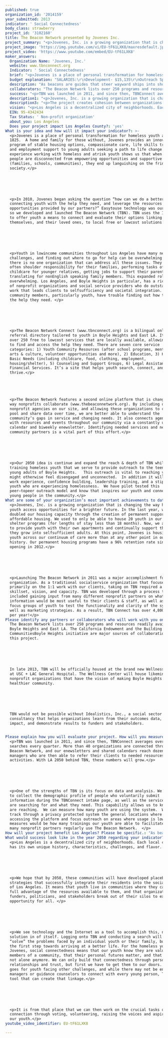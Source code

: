 ```yaml
---
published: true
organization_id: '2014159'
year_submitted: 2013
indicator: ' Social Connectedness'
body_class: strawberry
project_id: '3102160'
title: The Beacon Network presented by Jovenes Inc.
project_summary: "<p>Jovenes, Inc. is a growing organization that is changing the way homeless youth access opportunities for a brighter future. In the last year, we’ve doubled our housing capacity through the creation of permanent supportive and affordable housing. We used to only be able to house 20 youth in our short-term shelter programs (for lengths of stay less than 18 months). Now, we are able to provide youth with their own apartments and continually support them as they grow into self-sufficient adults. At this point, Jovenes is housing 41 youth across our continuum of care- more than at any other point in our history. Our permanent housing programs have a 96% retention rate since opening in 2012.</p>\r\n\r\n<p>Launching The Beacon Network in 2011 was a major accomplishment for our organization. As a traditional social-service organization that focuses primarily on the 1:1 work with our clients, taking on TBN required a different skill-set, vision, and capacity. TBN was developed through a process that included gaining input from many different non-profit partners on what information would be most useful to their clients & staff, as well as holding focus groups of youth to test the functionality and clarity of the system, as well as marketing strategies. As a result, TBN Connect has over 4,800 searches per year!</p>"
project_image: 'https://img.youtube.com/vi/EU-tF61LXK8/maxresdefault.jpg'
project_video: 'https://www.youtube.com/embed/EU-tF61LXK8'
maker_answers:
  Organization Name: 'Jovenes, Inc.'
  website: www.tbnconnect.org
  Indicator: ' Social Connectedness'
  brief: "<p>Jovenes is a place of personal transformation for homeless youth ages 18-25.  A home and family for those without, Jovenes provides an innovative program of stable housing options, compassionate care, life skills training and employment support to young adults seeking a path to life change. Our experience working with homeless and at-risk youth shows us that when young people are disconnected from empowering opportunities and supportive networks (families, schools, communities), they end up languishing on the fringes of society.</p> \r\n\r\n<p>In 2010, Jovenes began asking the question “how can we do a better job of connecting youth with the help they need, and leverage the resources and opportunities provided by our partners?” Easy-to-use technology was our answer, so we developed and launched The Beacon Network (TBN). TBN uses the Internet to offer youth a means to connect and evaluate their options linking both themselves, and their loved ones, to local free or low-cost solutions.  </p> \r\n\r\n<p>Youth in low-income communities throughout Los Angeles have many needs and challenges, and finding out where to go for help can be overwhelming because there is no one organization that can address all these issues. They also often shoulder responsibility for their families, performing tasks of childcare for younger relatives, getting jobs to support their parents, and translating for non-English speaking family members. This expanded role can be overwhelming. Los Angeles, and Boyle Heights in particular, has a rich fabric of non-profit organizations and social service providers who do outstanding work that leads clients to self-sufficiency and societal integration. However, community members, particularly youth, have trouble finding out how to access the help they need. </p> \r\n\r\n<p>The Beacon Network Connect (www.tbnconnect.org) is a bilingual online referral directory tailored to youth in Boyle Heights and East LA. It offers over 250 free to low-cost services that are locally available, allowing youth to find and access the help they need. There are seven core service categories: 1) Youth Community Resources (after school programs, mentoring, arts & culture, volunteer opportunities and more), 2) Education, 3) Health, 4) Basic Needs (including childcare, food, clothing, employment, housing/shelter), 5) Counseling and Support Groups, 6) Legal Assistance, 7) Financial Services. It’s a site that helps youth search, connect, and thrive.</p> \r\n \r\n<p>The Beacon Network features a second online platform that is changing the way non-profits collaborate (www.thebeaconnetwork.org). By including other non-profit agencies on our site, and allowing these organizations to collect, pool and share data over time, we are better able to understand the community’s gaps in service and changing needs. It also connects agency staff with resources and events throughout our community via a constantly updated calendar and bi-weekly e-newsletter. Identifying needed services and new community partners is a vital part of this effort.</p> \r\n\r\n<p>Our 2050 idea is continue and expand the reach & depth of TBN while training homeless youth that we serve to provide outreach to the teens and young adults of Boyle Heights.   This outreach is vital to reaching youth who might otherwise feel disengaged and unconnected.  In addition it will provide work experience, confidence building, leadership training, and a stipend to youth who are experiencing homelessness.  We have pilot tested this peer–to-peer outreach model and know that inspires our youth and connects with young people in the community.</p> "
  budget explanation: "SALARIES:\r\nDevelopment- $15,135\r\nOutreach Specialist- $16,660\r\nTOTAL SALARIES: $31,795\r\nFringe Benefits- $6,205\r\nTOTAL PERSONNEL- $38,000\r\n\r\nNON PERSONNEL:\r\nYouth Stipends- $10,000\r\nTech Equipment- $5,000\r\nSupplies- $1,000\r\nPhone & Internet- $14,000\r\nOccupancy Cost- $1,000\r\nPrinting- $5,000\r\nTravel- $1,000\r\nIT- $15,000\r\nTOTAL NON PERSONNEL- $52,000\r\nAdministration 10%- $10,000\r\n\r\nTOTAL- $100,000"
  description: "As beacons are guides that steer wayward ships into shore, non-profits and social service agencies help our clients overcome the obstacles they face on a daily basis.  The Beacon Network online resource directory provides an easy, efficient way for youth and others in need to find resources - housing, job training, educational opportunities, legal assistance, after school activities - without the need for a case manager.  We believe that this fosters independence and a sense of control.  In addition, the system can be used by caseworkers to quickly find a complete list of opportunities for their clients.  \r\n\r\nWe see that many organizations, despite being geographic neighbors, are not connected with each other and need ways to share information about available programs, resources, and events to each other’s clients. By adding web-based tools that target both the youth of our community and the agencies that serve them, we have an opportunity to increase the level of communication across agency lines and improve our shared neighborhoods.  \r\n\r\nThe project would increase usage of TBN and engage homeless youth. Homeless youth are one of the most socially disconnected sub-populations in the city, yet everyday we hear our youth say they want ways to give back to the community. We believe by creating leadership and developmental opportunities that are combined with the promotion of TBN, we are able create an empowering experience for youth that also provides them with marketable skills. \r\n\r\nExpanding TBN would benefit Los Angeles in the following ways:\r\n1)\tIncrease access to vital resources in high-need communities.\r\n2)\tProvide training and leadership opportunities for homeless youth.\r\n3)\tProvide a replicable, tech-based model for other areas of LA to create neighborhood based solutions and connections.\r\n4)\tContinue building and strengthening the lines of communication between non-profit organizations and provide the best combination of service and care for a community in need. \r\n"
  collaborators: "The Beacon Network lists over 250 programs and resources readily available in Boyle Heights and East LA. The California Endowment and the Building Healthy Communities-Boyle Heights initiative are major sources of collaboration for this project.\r\n\r\nIn late 2013, TBN will be officially housed at the brand new Wellness Center at USC + LAC General Hospital. The Wellness Center will house likeminded nonprofit organizations that have the vision of making Boyle Heights a healthier community. \r\n\r\nTBN would not be possible without Idealistics, Inc., a social sector consultancy that helps organizations learn from their outcomes data, increase impact, and demonstrate results to funders and stakeholders. \r\n"
  success: "<p>TBN was launched in 2011, and since then, TBNConnect averages over 1,200 searches every quarter. More than 40 organizations are connected through The Beacon Network, and our e-newsletters and shared calendars reach dozens of case managers who are then able to refer their clients to needed resources and activities. With LA 2050 behind TBN, these numbers will grow.</p> \r\n\r\n<p>One of the strengths of TBN is its focus on data and analysis. We are able to collect the demographic profile of people who voluntarily submit information during the TBNConnect intake page, as well as the services they are searching for and what they need. This capability allows us to know who we are reaching.  We can measure how many youth are using the system.  We can track through a privacy protected system the general locations where youth are accessing the platform and focus outreach on areas where usage is low.  Other measures would be how many trainings our youth are able to facilitate and how many non-profit partners regularly use The Beacon Network.  </p> "
  description1: "<p>Jovenes, Inc. is a growing organization that is changing the way homeless youth access opportunities for a brighter future. In the last year, we’ve doubled our housing capacity through the creation of permanent supportive and affordable housing. We used to only be able to house 20 youth in our short-term shelter programs (for lengths of stay less than 18 months). Now, we are able to provide youth with their own apartments and continually support them as they grow into self-sufficient adults. At this point, Jovenes is housing 41 youth across our continuum of care- more than at any other point in our history. Our permanent housing programs have a 96% retention rate since opening in 2012.</p>\r\n\r\n<p>Launching The Beacon Network in 2011 was a major accomplishment for our organization. As a traditional social-service organization that focuses primarily on the 1:1 work with our clients, taking on TBN required a different skill-set, vision, and capacity. TBN was developed through a process that included gaining input from many different non-profit partners on what information would be most useful to their clients & staff, as well as holding focus groups of youth to test the functionality and clarity of the system, as well as marketing strategies. As a result, TBN Connect has over 4,800 searches per year!</p>"
  description3: "<p>The project creates cohesion between organizations that might see themselves as competitors for scarce resources. It promotes the idea that service providers should work together to maximize the opportunities for their clients. </p>\r\n\r\n<p>Jovenes embraces opportunities to collaborate and work with other groups. We are the Chair of the Boyle Heights/East Los Angeles Homeless Coordinating Council, a member of initiatives such as the Building Healthy Communities- Boyle Heights collaborative and the Boyle Heights Drug Free Community Coalition. We’ve learned (and are still learning) how to leverage resources to achieve common goals while organizations further their specific missions. </p>\r\n\r\n<p>The Beacon Network’s most similar competition would be Healthy City (www.healthycity.org).  Healthy City is a valuable resource for California- a source for vital demographic data, mapping, and locations of non-profit organizations. The main difference between the two platforms is the target audience; TBN Connect is tailored for youth in Boyle Heights and East LA, whereas Healthy City is used by Executive Staff and decision makers across the state of California. As we developed TBN, we took steps to ensure we were not simply duplicating the efforts and capacities of Healthy City (including meetings with their staff), but created a useful tool for our local community.</p>"
  vision: "<p>Los Angeles is a decentralized city of neighborhoods. Each local community has its own unique history, characteristics, challenges, and flavor. </p>\r\n\r\n<p>We hope that by 2050, these communities will have developed place-based strategies that successfully integrate their residents into the social fabric of Los Angeles. It means that youth live in communities where they can take full advantage of the resources available to them, and that organizations, funders, politicians, and stakeholders break out of their silos to expand opportunity for all. </p>\r\n\r\n<p>We see technology and the Internet as a tool to accomplish this, not a solution in of itself. Logging onto TBN and conducting a search will not “solve” the problems faced by an individual youth or their family, but it is the first step towards arriving at a better life. For the homeless youth at Jovenes, social connectedness means that our youth know they are valued members of a community, that their personal futures matter, and that they are not alone anymore. We can only build that connectedness through personal relationships and trust, but first we have to get them to our doors. The same goes for youth facing other challenges, and while there may not be enough case managers or guidance counselors to connect with every young person, TBN is the tool that can create that linkage.</p>\r\n\r\n<p>It is from that place that we can then work on the crucial tasks of social connection through voting, volunteering, raising the voices and aspirations of our youth.</p>"
  EIN: 95-4342434
  Tax Status: ' Non-profit organization'
  about_you: Los Angeles
  Does your project impact Los Angeles County?: 'yes'
What is your idea and how will it impact your indicator?: >-
  <p>Jovenes is a place of personal transformation for homeless youth ages
  1825.  A home and family for those without, Jovenes provides an innovative
  program of stable housing options, compassionate care, life skills training
  and employment support to young adults seeking a path to life change. Our
  experience working with homeless and atrisk youth shows us that when young
  people are disconnected from empowering opportunities and supportive networks
  (families, schools, communities), they end up languishing on the fringes of
  society.</p> 






  <p>In 2010, Jovenes began asking the question “how can we do a better job of
  connecting youth with the help they need, and leverage the resources and
  opportunities provided by our partners?” Easytouse technology was our answer,
  so we developed and launched The Beacon Network (TBN). TBN uses the Internet
  to offer youth a means to connect and evaluate their options linking both
  themselves, and their loved ones, to local free or lowcost solutions.  </p> 






  <p>Youth in lowincome communities throughout Los Angeles have many needs and
  challenges, and finding out where to go for help can be overwhelming because
  there is no one organization that can address all these issues. They also
  often shoulder responsibility for their families, performing tasks of
  childcare for younger relatives, getting jobs to support their parents, and
  translating for nonEnglish speaking family members. This expanded role can be
  overwhelming. Los Angeles, and Boyle Heights in particular, has a rich fabric
  of nonprofit organizations and social service providers who do outstanding
  work that leads clients to selfsufficiency and societal integration. However,
  community members, particularly youth, have trouble finding out how to access
  the help they need. </p> 






  <p>The Beacon Network Connect (www.tbnconnect.org) is a bilingual online
  referral directory tailored to youth in Boyle Heights and East LA. It offers
  over 250 free to lowcost services that are locally available, allowing youth
  to find and access the help they need. There are seven core service
  categories: 1) Youth Community Resources (after school programs, mentoring,
  arts & culture, volunteer opportunities and more), 2) Education, 3) Health, 4)
  Basic Needs (including childcare, food, clothing, employment,
  housing/shelter), 5) Counseling and Support Groups, 6) Legal Assistance, 7)
  Financial Services. It’s a site that helps youth search, connect, and
  thrive.</p> 


   


  <p>The Beacon Network features a second online platform that is changing the
  way nonprofits collaborate (www.thebeaconnetwork.org). By including other
  nonprofit agencies on our site, and allowing these organizations to collect,
  pool and share data over time, we are better able to understand the
  community’s gaps in service and changing needs. It also connects agency staff
  with resources and events throughout our community via a constantly updated
  calendar and biweekly enewsletter. Identifying needed services and new
  community partners is a vital part of this effort.</p> 






  <p>Our 2050 idea is continue and expand the reach & depth of TBN while
  training homeless youth that we serve to provide outreach to the teens and
  young adults of Boyle Heights.   This outreach is vital to reaching youth who
  might otherwise feel disengaged and unconnected.  In addition it will provide
  work experience, confidence building, leadership training, and a stipend to
  youth who are experiencing homelessness.  We have pilot tested this
  peer—topeer outreach model and know that inspires our youth and connects with
  young people in the community.</p> 
What are some of your organization’s most important achievements to date?: >-
  <p>Jovenes, Inc. is a growing organization that is changing the way homeless
  youth access opportunities for a brighter future. In the last year, we’ve
  doubled our housing capacity through the creation of permanent supportive and
  affordable housing. We used to only be able to house 20 youth in our shortterm
  shelter programs (for lengths of stay less than 18 months). Now, we are able
  to provide youth with their own apartments and continually support them as
  they grow into selfsufficient adults. At this point, Jovenes is housing 41
  youth across our continuum of care more than at any other point in our
  history. Our permanent housing programs have a 96% retention rate since
  opening in 2012.</p>






  <p>Launching The Beacon Network in 2011 was a major accomplishment for our
  organization. As a traditional socialservice organization that focuses
  primarily on the 1:1 work with our clients, taking on TBN required a different
  skillset, vision, and capacity. TBN was developed through a process that
  included gaining input from many different nonprofit partners on what
  information would be most useful to their clients & staff, as well as holding
  focus groups of youth to test the functionality and clarity of the system, as
  well as marketing strategies. As a result, TBN Connect has over 4,800 searches
  per year!</p>
Please identify any partners or collaborators who will work with you on this project.: >+
  The Beacon Network lists over 250 programs and resources readily available in
  Boyle Heights and East LA. The California Endowment and the Building Healthy
  CommunitiesBoyle Heights initiative are major sources of collaboration for
  this project.






  In late 2013, TBN will be officially housed at the brand new Wellness Center
  at USC + LAC General Hospital. The Wellness Center will house likeminded
  nonprofit organizations that have the vision of making Boyle Heights a
  healthier community. 






  TBN would not be possible without Idealistics, Inc., a social sector
  consultancy that helps organizations learn from their outcomes data, increase
  impact, and demonstrate results to funders and stakeholders. 


Please explain how you will evaluate your project. How will you measure success?: >-
  <p>TBN was launched in 2011, and since then, TBNConnect averages over 1,200
  searches every quarter. More than 40 organizations are connected through The
  Beacon Network, and our enewsletters and shared calendars reach dozens of case
  managers who are then able to refer their clients to needed resources and
  activities. With LA 2050 behind TBN, these numbers will grow.</p> 






  <p>One of the strengths of TBN is its focus on data and analysis. We are able
  to collect the demographic profile of people who voluntarily submit
  information during the TBNConnect intake page, as well as the services they
  are searching for and what they need. This capability allows us to know who we
  are reaching.  We can measure how many youth are using the system.  We can
  track through a privacy protected system the general locations where youth are
  accessing the platform and focus outreach on areas where usage is low.  Other
  measures would be how many trainings our youth are able to facilitate and how
  many nonprofit partners regularly use The Beacon Network.  </p> 
How will your project benefit Los Angeles? Please be specific.: "As beacons are guides that steer wayward ships into shore, nonprofits and social service agencies help our clients overcome the obstacles they face on a daily basis.  The Beacon Network online resource directory provides an easy, efficient way for youth and others in need to find resources  housing, job training, educational opportunities, legal assistance, after school activities  without the need for a case manager.  We believe that this fosters independence and a sense of control.  In addition, the system can be used by caseworkers to quickly find a complete list of opportunities for their clients.  \n\n\n\n\n\nWe see that many organizations, despite being geographic neighbors, are not connected with each other and need ways to share information about available programs, resources, and events to each other’s clients. By adding webbased tools that target both the youth of our community and the agencies that serve them, we have an opportunity to increase the level of communication across agency lines and improve our shared neighborhoods.  \n\n\n\n\n\nThe project would increase usage of TBN and engage homeless youth. Homeless youth are one of the most socially disconnected subpopulations in the city, yet everyday we hear our youth say they want ways to give back to the community. We believe by creating leadership and developmental opportunities that are combined with the promotion of TBN, we are able create an empowering experience for youth that also provides them with marketable skills. \n\n\n\n\n\nExpanding TBN would benefit Los Angeles in the following ways:\n\n\n1)\tIncrease access to vital resources in highneed communities.\n\n\n2)\tProvide training and leadership opportunities for homeless youth.\n\n\n3)\tProvide a replicable, techbased model for other areas of LA to create neighborhood based solutions and connections.\n\n\n4)\tContinue building and strengthening the lines of communication between nonprofit organizations and provide the best combination of service and care for a community in need. \n\n\n"
What would success look like in the year 2050 regarding your indicator?: >-
  <p>Los Angeles is a decentralized city of neighborhoods. Each local community
  has its own unique history, characteristics, challenges, and flavor. </p>






  <p>We hope that by 2050, these communities will have developed placebased
  strategies that successfully integrate their residents into the social fabric
  of Los Angeles. It means that youth live in communities where they can take
  full advantage of the resources available to them, and that organizations,
  funders, politicians, and stakeholders break out of their silos to expand
  opportunity for all. </p>






  <p>We see technology and the Internet as a tool to accomplish this, not a
  solution in of itself. Logging onto TBN and conducting a search will not
  “solve” the problems faced by an individual youth or their family, but it is
  the first step towards arriving at a better life. For the homeless youth at
  Jovenes, social connectedness means that our youth know they are valued
  members of a community, that their personal futures matter, and that they are
  not alone anymore. We can only build that connectedness through personal
  relationships and trust, but first we have to get them to our doors. The same
  goes for youth facing other challenges, and while there may not be enough case
  managers or guidance counselors to connect with every young person, TBN is the
  tool that can create that linkage.</p>






  <p>It is from that place that we can then work on the crucial tasks of social
  connection through voting, volunteering, raising the voices and aspirations of
  our youth.</p>
youtube_video_identifier: EU-tF61LXK8

---
```

